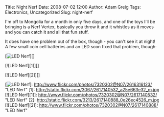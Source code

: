 Title: Night Nerf
Date: 2008-07-02 12:00
Author: Adam Greig
Tags: Electronics, Uncategorized
Slug: night-nerf

I'm off to Mongolia for a month in only five days, and one of the toys
I'll be bringing is a Nerf Vertex, basically you throw it and it
whistles as it moves and you can catch it and all that fun stuff.

It does have one problem out of the box, though - you can't see it at
night! A few small coin cell batteries and an LED soon fixed that
problem, though:

[![LED Nerf][]][]

[![LED Nerf][1]][]

[![LED Nerf][2]][]

  [LED Nerf]: http://static.flickr.com/3215/2616316123_070645f5f9_m.jpg
  [![LED Nerf][]]: http://www.flickr.com/photos/7320302@N07/2616316123/
    "LED Nerf"
  [1]: http://static.flickr.com/3067/2617140532_a25e663e32_m.jpg
  [![LED Nerf][1]]: http://www.flickr.com/photos/7320302@N07/2617140532/
    "LED Nerf"
  [2]: http://static.flickr.com/3213/2617140888_0e26ec4526_m.jpg
  [![LED Nerf][2]]: http://www.flickr.com/photos/7320302@N07/2617140888/
    "LED Nerf"

